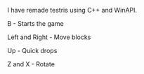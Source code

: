 I have remade testris using C++ and WinAPI.


B - Starts the game

Left and Right - Move blocks

Up - Quick drops

Z and X - Rotate
